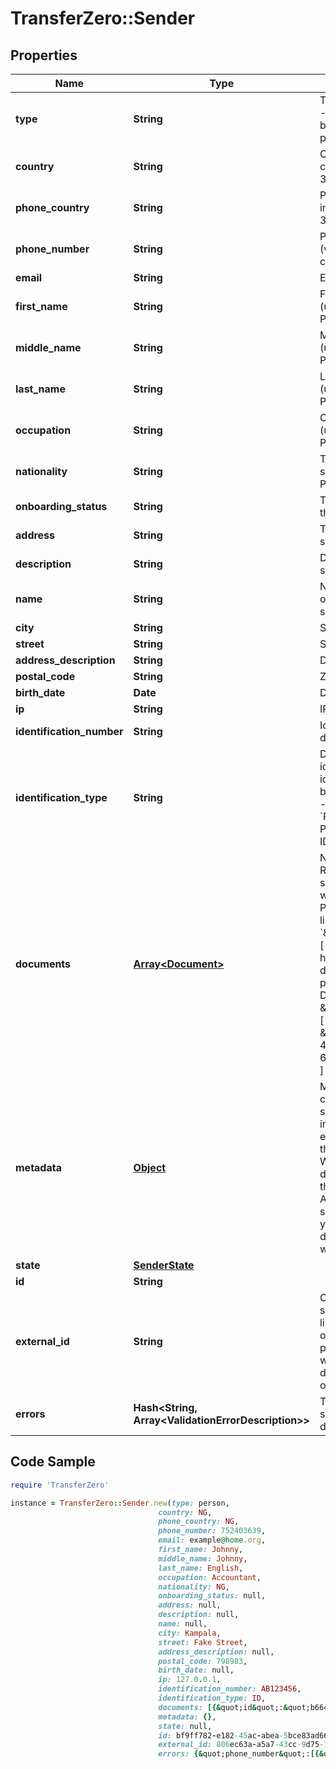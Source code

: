 # TransferZero::Sender

## Properties

Name | Type | Description | Notes
------------ | ------------- | ------------- | -------------
**type** | **String** | Type of sender to create - either person or business (defaults to person)  | [optional] 
**country** | **String** | Country of sender in 2-character alpha ISO 3166-2 country format | 
**phone_country** | **String** | Phone country of sender in 2-character alpha ISO 3166-2 country format | 
**phone_number** | **String** | Phone number of sender (without country callcode) | [optional] 
**email** | **String** | Email of sender | 
**first_name** | **String** | First name of sender (used only with a Personal sender) | [optional] 
**middle_name** | **String** | Middle name of sender (used only with a Personal sender) | [optional] 
**last_name** | **String** | Last name of sender (used only with a Personal sender) | [optional] 
**occupation** | **String** | Occupation of sender (used only with a Personal sender) | [optional] 
**nationality** | **String** | The nationality of the sender (used only with a Personal sender) | [optional] 
**onboarding_status** | **String** | The onboarding status of the sender | [optional] 
**address** | **String** | The address of the sender | [optional] 
**description** | **String** | Description of the sender | [optional] 
**name** | **String** | Name of sender (used only with a Business sender) | [optional] 
**city** | **String** | Sender&#39;s city | 
**street** | **String** | Sender&#39;s street | 
**address_description** | **String** | Description of address | [optional] 
**postal_code** | **String** | Zip code of sender | 
**birth_date** | **Date** | Date of birth of sender | [optional] 
**ip** | **String** | IP of sender | 
**identification_number** | **String** | Identification number of document used | [optional] 
**identification_type** | **String** | Document to be identified. The identification type can be one of the following:  - &#x60;DL&#x60;: Driving License - &#x60;PP&#x60;: International Passport - &#x60;ID&#x60;: National ID - &#x60;OT&#x60;: Other | [optional] 
**documents** | [**Array&lt;Document&gt;**](Document.md) | Needed for KYC checks. Required to approve the sender unless KYC is waived for your account. Please send us an empty list of documents: &#x60;\&quot;documents\&quot;: [ ]&#x60; in the request if KYC has been waived.  If the documents already exist, please send the Document ID eg. &#x60;&#x60;&#x60;JSON \&quot;documents\&quot;: [   {     \&quot;id\&quot;: \&quot;b6648ba3-1c7b-4f59-8580-684899c84a07\&quot;   } ] &#x60;&#x60;&#x60; | 
**metadata** | [**Object**](.md) | Metadata of sender. You can store any detail specific to your integration here (for example the local ID of the sender on your end). When requesting sender details you will receive the sent metadata back. Also when sending sender related webhooks you will receive the details stored here as well. | [optional] 
**state** | [**SenderState**](SenderState.md) |  | [optional] 
**id** | **String** |  | [optional] 
**external_id** | **String** | Optional ID that is supplied by partner linking it to the partner&#39;s own Sender ID. Note: if present we will validate whether the sent ID is a duplicate in our system or not. | [optional] 
**errors** | **Hash&lt;String, Array&lt;ValidationErrorDescription&gt;&gt;** | The fields that have some problems and don&#39;t pass validation | [optional] 

## Code Sample

```ruby
require 'TransferZero'

instance = TransferZero::Sender.new(type: person,
                                 country: NG,
                                 phone_country: NG,
                                 phone_number: 752403639,
                                 email: example@home.org,
                                 first_name: Johnny,
                                 middle_name: Johnny,
                                 last_name: English,
                                 occupation: Accountant,
                                 nationality: NG,
                                 onboarding_status: null,
                                 address: null,
                                 description: null,
                                 name: null,
                                 city: Kampala,
                                 street: Fake Street,
                                 address_description: null,
                                 postal_code: 798983,
                                 birth_date: null,
                                 ip: 127.0.0.1,
                                 identification_number: AB123456,
                                 identification_type: ID,
                                 documents: [{&quot;id&quot;:&quot;b6648ba3-1c7b-4f59-8580-684899c84a07&quot;}],
                                 metadata: {},
                                 state: null,
                                 id: bf9ff782-e182-45ac-abea-5bce83ad6670,
                                 external_id: 806ec63a-a5a7-43cc-9d75-1ee74fbcc026,
                                 errors: {&quot;phone_number&quot;:[{&quot;error&quot;:&quot;invalid&quot;}],&quot;documents&quot;:[{&quot;error&quot;:&quot;blank&quot;}]})
```


